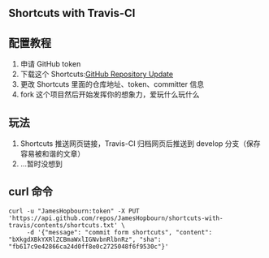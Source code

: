 ## Shortcuts with Travis-CI

## 配置教程
1. 申请 GitHub token
2. 下载这个 Shortcuts:[GitHub Repository Update](https://www.icloud.com/shortcuts/f8fa8b7b0b4e41098bfe0c071c1ed6f1)
3. 更改 Shortcuts 里面的仓库地址、token、committer 信息
4. fork 这个项目然后开始发挥你的想象力，爱玩什么玩什么

## 玩法
1. Shortcuts 推送网页链接，Travis-CI 归档网页后推送到 develop 分支（保存容易被和谐的文章）
2. ...暂时没想到

## curl 命令
```
curl -u "JamesHopbourn:token" -X PUT 'https://api.github.com/repos/JamesHopbourn/shortcuts-with-travis/contents/shortcuts.txt' \
     -d '{"message": "commit form shortcuts", "content": "bXkgdXBkYXRlZCBmaWxlIGNvbnRlbnRz", "sha": "fb617c9e42866ca24d0ff8e0c2725048f6f9530c"}'
```

